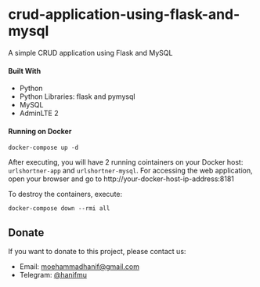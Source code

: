 # crud-application-using-flask-and-mysql
A simple CRUD application using Flask and MySQL

#### Built With

* Python
* Python Libraries: flask and pymysql
* MySQL
* AdminLTE 2

#### Running on Docker

```
docker-compose up -d
```

After executing, you will have 2 running cointainers on your Docker host: `urlshortner-app` and `urlshortner-mysql`. For accessing the web application, open your browser and go to http://your-docker-host-ip-address:8181

To destroy the containers, execute:

```
docker-compose down --rmi all
```

## Donate

If you want to donate to this project, please contact us:

- Email: moehammadhanif@gmail.com
- Telegram: [@hanifmu](https://t.me/hanifmu)

